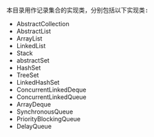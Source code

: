 <pre>
本目录用作记录集合的实现类，分别包括以下实现类:
</pre>

* AbstractCollection
* AbstractList
* ArrayList
* LinkedList
* Stack
* abstractSet
* HashSet
* TreeSet
* LinkedHashSet
* ConcurrentLinkedDeque
* ConcurrentLinkedQueue
* ArrayDeque
* SynchronousQueue
* PriorityBlockingQueue
* DelayQueue